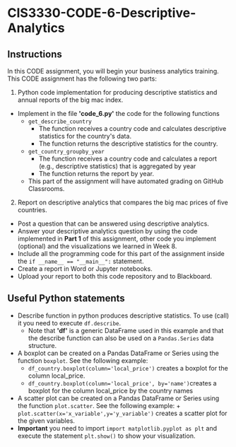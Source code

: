 # CIS3330-CODE-6-Descriptive-Analytics
## Instructions

In this CODE assignment, you will begin your business analytics training. This CODE assignment has the following two parts:

1. Python code implementation for producing descriptive statistics and annual reports of the big mac index.
  + Implement in the file **'code_6.py'** the code for the following functions
    + `get_describe_country`
      * The function receives a country code and calculates descriptive statistics for the country's data.
      * The function returns the descriptive statistics for the country.
    + `get_country_groupby_year`
      * The function receives a country code and calculates a report (e.g., descriptive statistics) that is aggregated by year
      * The function returns the report by year.
    + This part of the assignment will have automated grading on GitHub Classrooms.
2. Report on descriptive analytics that compares the big mac prices of five countries.
  + Post a question that can be answered using descriptive analytics.
  + Answer your descriptive analytics question by using the code implemented in **Part 1** of this assignment, other code you implement (optional) and the visualizations we learned in Week 8.
  + Include all the programming code for this part of the assignment inside the `if __name__ == "__main__":` statement.
  + Create a report in Word or Jupyter notebooks.
  + Upload your report to both this code repository and to Blackboard.

  ## Useful Python statements

  * Describe function in python produces descriptive statistics. To use (call) it you need to execute `df.describe`. 
    + Note that **'df'** is a generic DataFrame used in this example and that the describe function can also be used on a `Pandas.Series` data structure.
  * A boxplot can be created on a Pandas DataFrame or Series using the function `boxplot`. See the following example:
    + `df_country.boxplot(column='local_price')` creates a boxplot for the column local_price.
    + `df_country.boxplot(column='local_price', by='name')`creates a boxplot for the column local_price by the country names
   * A scatter plot can be created on a Pandas DataFrame or Series using the function `plot.scatter`. See the following example:
    + `plot.scatter(x='x_variable',y='y_variable')` creates a scatter plot for the given variables.
   * **Important** you need to import `import matplotlib.pyplot as plt` and execute the statement `plt.show()` to show your visualization.
 
